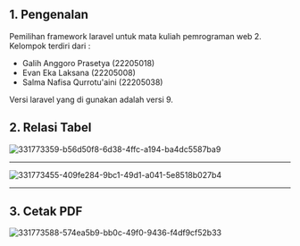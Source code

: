## 1. Pengenalan

Pemilihan framework laravel untuk mata kuliah pemrograman web 2. Kelompok terdiri dari :

- Galih Anggoro Prasetya (22205018)
- Evan Eka Laksana (22205008)
- Salma Nafisa Qurrotu'aini (22205038)

Versi laravel yang di gunakan adalah versi 9.

## 2. Relasi Tabel

![331773359-b56d50f8-6d38-4ffc-a194-ba4dc5587ba9](https://github.com/Evanlaksana/laravel-kelompok-3/assets/132762464/a62003af-0f3e-4f74-9aa5-215f3eed5a6e)

<hr/>

![331773455-409fe284-9bc1-49d1-a041-5e8518b027b4](https://github.com/Evanlaksana/laravel-kelompok-3/assets/132762464/865e39cf-6cda-4ca7-9aba-3889280297b6)

<hr/>

## 3. Cetak PDF

![331773588-574ea5b9-bb0c-49f0-9436-f4df9cf52b33](https://github.com/Evanlaksana/laravel-kelompok-3/assets/132762464/90fae6c2-bb9d-448c-ac40-2f4957c6c845)
